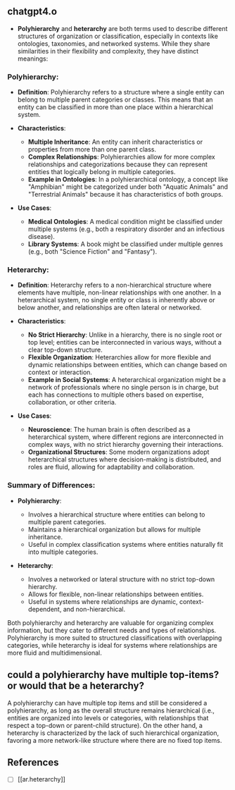 
## chatgpt4.o

- **Polyhierarchy** and **heterarchy** are both terms used to describe different structures of organization or classification, especially in contexts like ontologies, taxonomies, and networked systems. While they share similarities in their flexibility and complexity, they have distinct meanings:

### Polyhierarchy:

- **Definition**: Polyhierarchy refers to a structure where a single entity can belong to multiple parent categories or classes. This means that an entity can be classified in more than one place within a hierarchical system.

- **Characteristics**:
  - **Multiple Inheritance**: An entity can inherit characteristics or properties from more than one parent class.
  - **Complex Relationships**: Polyhierarchies allow for more complex relationships and categorizations because they can represent entities that logically belong in multiple categories.
  - **Example in Ontologies**: In a polyhierarchical ontology, a concept like "Amphibian" might be categorized under both "Aquatic Animals" and "Terrestrial Animals" because it has characteristics of both groups.

- **Use Cases**:
  - **Medical Ontologies**: A medical condition might be classified under multiple systems (e.g., both a respiratory disorder and an infectious disease).
  - **Library Systems**: A book might be classified under multiple genres (e.g., both "Science Fiction" and "Fantasy").

### Heterarchy:

- **Definition**: Heterarchy refers to a non-hierarchical structure where elements have multiple, non-linear relationships with one another. In a heterarchical system, no single entity or class is inherently above or below another, and relationships are often lateral or networked.

- **Characteristics**:
  - **No Strict Hierarchy**: Unlike in a hierarchy, there is no single root or top level; entities can be interconnected in various ways, without a clear top-down structure.
  - **Flexible Organization**: Heterarchies allow for more flexible and dynamic relationships between entities, which can change based on context or interaction.
  - **Example in Social Systems**: A heterarchical organization might be a network of professionals where no single person is in charge, but each has connections to multiple others based on expertise, collaboration, or other criteria.

- **Use Cases**:
  - **Neuroscience**: The human brain is often described as a heterarchical system, where different regions are interconnected in complex ways, with no strict hierarchy governing their interactions.
  - **Organizational Structures**: Some modern organizations adopt heterarchical structures where decision-making is distributed, and roles are fluid, allowing for adaptability and collaboration.

### Summary of Differences:

- **Polyhierarchy**:
  - Involves a hierarchical structure where entities can belong to multiple parent categories.
  - Maintains a hierarchical organization but allows for multiple inheritance.
  - Useful in complex classification systems where entities naturally fit into multiple categories.

- **Heterarchy**:
  - Involves a networked or lateral structure with no strict top-down hierarchy.
  - Allows for flexible, non-linear relationships between entities.
  - Useful in systems where relationships are dynamic, context-dependent, and non-hierarchical.

Both polyhierarchy and heterarchy are valuable for organizing complex information, but they cater to different needs and types of relationships. Polyhierarchy is more suited to structured classifications with overlapping categories, while heterarchy is ideal for systems where relationships are more fluid and multidimensional.

## could a polyhierarchy have multiple top-items? or would that be a heterarchy?

A polyhierarchy can have multiple top items and still be considered a polyhierarchy, as long as the overall structure remains hierarchical (i.e., entities are organized into levels or categories, with relationships that respect a top-down or parent-child structure). On the other hand, a heterarchy is characterized by the lack of such hierarchical organization, favoring a more network-like structure where there are no fixed top items.


## References

- [ ] [[ar.heterarchy]]